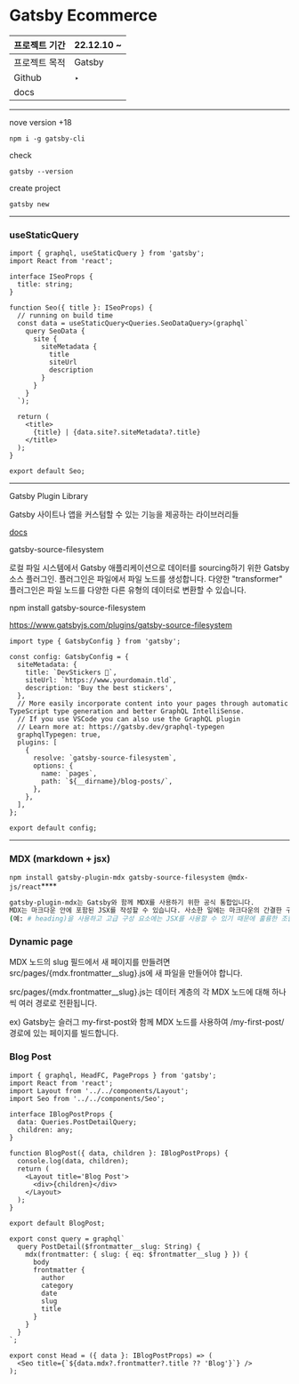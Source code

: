 # Gatsby Ecommerce

| 프로젝트 기간 | 22.12.10 ~ |
| ------------- | ---------- |
| 프로젝트 목적 | Gatsby     |
| Github        | ‣          |
| docs          |            |

---

nove version +18

`npm i -g gatsby-cli`

check

`gatsby --version`

create project

`gatsby new`

---

### useStaticQuery

```tsx
import { graphql, useStaticQuery } from 'gatsby';
import React from 'react';

interface ISeoProps {
  title: string;
}

function Seo({ title }: ISeoProps) {
  // running on build time
  const data = useStaticQuery<Queries.SeoDataQuery>(graphql`
    query SeoData {
      site {
        siteMetadata {
          title
          siteUrl
          description
        }
      }
    }
  `);

  return (
    <title>
      {title} | {data.site?.siteMetadata?.title}
    </title>
  );
}

export default Seo;
```

---

Gatsby Plugin Library

Gatsby 사이트나 앱을 커스텀할 수 있는 기능을 제공하는 라이브러리들

[docs](https://www.gatsbyjs.com/plugins)

gatsby-source-filesystem

로컬 파일 시스템에서 Gatsby 애플리케이션으로 데이터를 sourcing하기 위한 Gatsby 소스 플러그인. 플러그인은 파일에서 파일 노드를 생성합니다. 다양한 "transformer" 플러그인은 파일 노드를 다양한 다른 유형의 데이터로 변환할 수 있습니다.

npm install gatsby-source-filesystem

https://www.gatsbyjs.com/plugins/gatsby-source-filesystem

```tsx
import type { GatsbyConfig } from 'gatsby';

const config: GatsbyConfig = {
  siteMetadata: {
    title: `DevStickers 🦄`,
    siteUrl: `https://www.yourdomain.tld`,
    description: 'Buy the best stickers',
  },
  // More easily incorporate content into your pages through automatic TypeScript type generation and better GraphQL IntelliSense.
  // If you use VSCode you can also use the GraphQL plugin
  // Learn more at: https://gatsby.dev/graphql-typegen
  graphqlTypegen: true,
  plugins: [
    {
      resolve: `gatsby-source-filesystem`,
      options: {
        name: `pages`,
        path: `${__dirname}/blog-posts/`,
      },
    },
  ],
};

export default config;
```

---

### MDX (markdown + jsx)

`npm install gatsby-plugin-mdx gatsby-source-filesystem @mdx-js/react`\*\*\*\*

```bash
gatsby-plugin-mdx는 Gatsby와 함께 MDX를 사용하기 위한 공식 통합입니다.
MDX는 마크다운 안에 포함된 JSX를 작성할 수 있습니다. 사소한 일에는 마크다운의 간결한 구
(예: # heading)을 사용하고 고급 구성 요소에는 JSX를 사용할 수 있기 때문에 훌륭한 조합입니다.
```

### Dynamic page

MDX 노드의 slug 필드에서 새 페이지를 만들려면 src/pages/{mdx.frontmatter\_\_slug}.js에 새 파일을 만들어야 합니다.

src/pages/{mdx.frontmatter\_\_slug}.js는 데이터 계층의 각 MDX 노드에 대해 하나씩 여러 경로로 전환됩니다.

ex) Gatsby는 슬러그 my-first-post와 함께 MDX 노드를 사용하여 /my-first-post/ 경로에 있는 페이지를 빌드합니다.

### Blog Post

```tsx
import { graphql, HeadFC, PageProps } from 'gatsby';
import React from 'react';
import Layout from '../../components/Layout';
import Seo from '../../components/Seo';

interface IBlogPostProps {
  data: Queries.PostDetailQuery;
  children: any;
}

function BlogPost({ data, children }: IBlogPostProps) {
  console.log(data, children);
  return (
    <Layout title='Blog Post'>
      <div>{children}</div>
    </Layout>
  );
}

export default BlogPost;

export const query = graphql`
  query PostDetail($frontmatter__slug: String) {
    mdx(frontmatter: { slug: { eq: $frontmatter__slug } }) {
      body
      frontmatter {
        author
        category
        date
        slug
        title
      }
    }
  }
`;

export const Head = ({ data }: IBlogPostProps) => (
  <Seo title={`${data.mdx?.frontmatter?.title ?? 'Blog'}`} />
);
```
